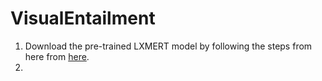 # VisualEntailment

1. Download the pre-trained LXMERT model by following the steps from here from [here](https://github.com/airsplay/lxmert).
2. 
